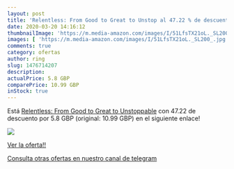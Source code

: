 ```yaml
---
layout: post
title: 'Relentless: From Good to Great to Unstop al 47.22 % de descuento'
date: 2020-03-20 14:16:12
thumbnailImage: 'https://m.media-amazon.com/images/I/51LfsTX21oL._SL200_.jpg'
images: [ 'https://m.media-amazon.com/images/I/51LfsTX21oL._SL200_.jpg' ]
comments: true
category: ofertas
author: ring
slug: 1476714207
description:
actualPrice: 5.8 GBP
comparePrice: 10.99 GBP
inStock: true
---
```


Está [Relentless: From Good to Great to Unstoppable](https://www.amazon.com/dp/1476714207/?tag=redken08-20) con 47.22 de descuento por 5.8 GBP (original: 10.99 GBP) en el siguiente enlace!

[![](https://m.media-amazon.com/images/I/51LfsTX21oL._SL200_.jpg)](https://www.amazon.com/dp/1476714207/?tag=redken08-20)

[Ver la oferta!!](https://www.amazon.com/dp/1476714207/?tag=redken08-20)

[Consulta otras ofertas en nuestro canal de telegram](https://t.me/s/ofertas25)
